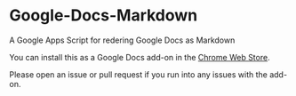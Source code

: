 # Google-Docs-Markdown

A Google Apps Script for redering Google Docs as Markdown

You can install this as a Google Docs add-on in the [Chrome Web Store](https://chrome.google.com/webstore/detail/markdown-preview/nbbpdhjaikhhefogdhjefghnfgdpgdbl).

Please open an issue or pull request if you run into any issues with the add-on.
